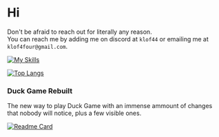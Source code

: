 # Hi

Don't be afraid to reach out for literally any reason.  
You can reach me by adding me on discord at `klof44` or emailing me at `klof4four@gmail.com`.  

[![My Skills](https://skillicons.dev/icons?i=js,cs,kotlin,ts,dotnet,svelte,html,css,py,bun,rider,vscode,windows,nix,discord)](https://skillicons.dev)  
  
[![Top Langs](https://github-readme-stats-wine-gamma.vercel.app/api/top-langs/?username=klof44&layout=compact&theme=dark&exclude_repo=DuckGameWiki&langs_count=10)](https://github.com/anuraghazra/github-readme-stats)  
  
### Duck Game Rebuilt

The new way to play Duck Game with an immense ammount of changes that nobody will notice, plus a few visible ones.  
  
[![Readme Card](https://github-readme-stats-wine-gamma.vercel.app/api/pin/?username=TheFlyingFoool&repo=DuckGameRebuilt&theme=dark)](https://github.com/TheFlyingFoool/DuckGameRebuilt)  
